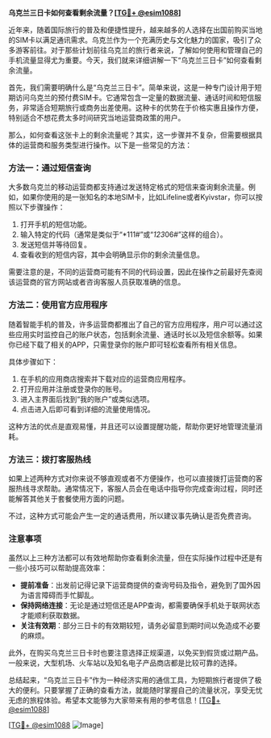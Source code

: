 **乌克兰三日卡如何查看剩余流量？[[TG💪+ @esim1088](https://t.me/s/esim1088)]**

近年来，随着国际旅行的普及和便捷性提升，越来越多的人选择在出国前购买当地的SIM卡以满足通讯需求。乌克兰作为一个充满历史与文化魅力的国家，吸引了众多游客前往。对于那些计划前往乌克兰的旅行者来说，了解如何使用和管理自己的手机流量显得尤为重要。今天，我们就来详细讲解一下“乌克兰三日卡”如何查看剩余流量。

首先，我们需要明确什么是“乌克兰三日卡”。简单来说，这是一种专门设计用于短期访问乌克兰的预付费SIM卡。它通常包含一定量的数据流量、通话时间和短信服务，非常适合短期旅行或商务出差使用。这种卡的优势在于价格实惠且操作方便，特别适合不想花费太多时间研究当地运营商政策的用户。

那么，如何查看这张卡上的剩余流量呢？其实，这一步骤并不复杂，但需要根据具体的运营商和服务类型进行操作。以下是一些常见的方法：

### 方法一：通过短信查询

大多数乌克兰的移动运营商都支持通过发送特定格式的短信来查询剩余流量。例如，如果你使用的是一张知名的本地SIM卡，比如Lifeline或者Kyivstar，你可以按照以下步骤操作：

1. 打开手机的短信功能。
2. 输入特定的代码（通常是类似于“*111#”或“*123*06#”这样的组合）。
3. 发送短信并等待回复。
4. 查看收到的短信内容，其中会明确显示你的剩余流量信息。

需要注意的是，不同的运营商可能有不同的代码设置，因此在操作之前最好先查阅该运营商的官方网站或者咨询客服人员获取准确的信息。

### 方法二：使用官方应用程序

随着智能手机的普及，许多运营商都推出了自己的官方应用程序，用户可以通过这些应用实时监控自己的账户状态，包括剩余流量、通话时长以及短信余额等。如果你已经下载了相关的APP，只需登录你的账户即可轻松查看所有相关信息。

具体步骤如下：
1. 在手机的应用商店搜索并下载对应的运营商应用程序。
2. 打开应用并注册或登录你的账号。
3. 进入主界面后找到“我的账户”或类似选项。
4. 点击进入后即可看到详细的流量使用情况。

这种方法的优点是直观易懂，并且还可以设置提醒功能，帮助你更好地管理流量消耗。

### 方法三：拨打客服热线

如果上述两种方式对你来说不够直观或者不方便操作，也可以直接拨打运营商的客服热线寻求帮助。通常情况下，客服人员会在电话中指导你完成查询过程，同时还能解答其他关于套餐使用方面的问题。

不过，这种方式可能会产生一定的通话费用，所以建议事先确认是否免费咨询。

### 注意事项

虽然以上三种方法都可以有效地帮助你查看剩余流量，但在实际操作过程中还是有一些小技巧可以帮助提高效率：

- **提前准备**：出发前记得记录下运营商提供的查询号码及指令，避免到了国外因为语言障碍而手忙脚乱。
- **保持网络连接**：无论是通过短信还是APP查询，都需要确保手机处于联网状态才能顺利获取数据。
- **关注有效期**：部分三日卡的有效期较短，请务必留意到期时间以免造成不必要的麻烦。

此外，在购买乌克兰三日卡时也要注意选择正规渠道，以免买到假货或过期产品。一般来说，大型机场、火车站以及知名电子产品商店都是比较可靠的选择。

总结起来，“乌克兰三日卡”作为一种经济实用的通信工具，为短期旅行者提供了极大的便利。只要掌握了正确的查看方法，就能随时掌握自己的流量状况，享受无忧无虑的旅程体验。希望本文能够为大家带来有用的参考信息！[[TG💪+ @esim1088](https://t.me/s/esim1088)]

[[TG💪+ @esim1088](https://t.me/s/esim1088) ![Image](https://i.postimg.cc/4NQfJmqS/Snipaste-2025-05-13-00-14-12.png)]